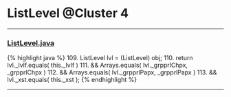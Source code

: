 # ListLevel @Cluster 4

***

### [ListLevel.java](https://searchcode.com/codesearch/view/97384065/)
{% highlight java %}
109. ListLevel lvl = (ListLevel) obj;
110. return lvl._lvlf.equals( this._lvlf )
111.         && Arrays.equals( lvl._grpprlChpx, _grpprlChpx )
112.         && Arrays.equals( lvl._grpprlPapx, _grpprlPapx )
113.         && lvl._xst.equals( this._xst );
{% endhighlight %}

***

